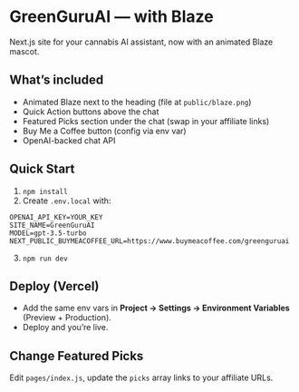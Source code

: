 # GreenGuruAI — with Blaze

Next.js site for your cannabis AI assistant, now with an animated Blaze mascot.

## What’s included
- Animated Blaze next to the heading (file at `public/blaze.png`)
- Quick Action buttons above the chat
- Featured Picks section under the chat (swap in your affiliate links)
- Buy Me a Coffee button (config via env var)
- OpenAI-backed chat API

## Quick Start
1) `npm install`
2) Create `.env.local` with:
```
OPENAI_API_KEY=YOUR_KEY
SITE_NAME=GreenGuruAI
MODEL=gpt-3.5-turbo
NEXT_PUBLIC_BUYMEACOFFEE_URL=https://www.buymeacoffee.com/greenguruai
```
3) `npm run dev`

## Deploy (Vercel)
- Add the same env vars in **Project → Settings → Environment Variables** (Preview + Production).
- Deploy and you’re live.

## Change Featured Picks
Edit `pages/index.js`, update the `picks` array links to your affiliate URLs.
